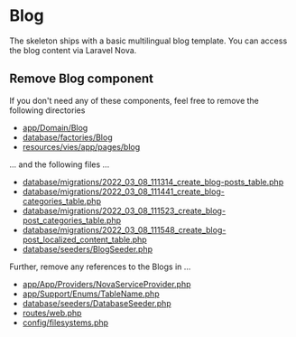 # Blog

The skeleton ships with a basic multilingual blog template. You can access the blog content via Laravel Nova.

## Remove Blog component

If you don't need any of these components, feel free to remove the following directories

- [app/Domain/Blog](/app/Domain/Blog)
- [database/factories/Blog](/database/factories/Blog)
- [resources/vies/app/pages/blog](/resources/vies/app/pages/blog)

... and the following files ...

- [database/migrations/2022_03_08_111314_create_blog-posts_table.php](/database/migrations/2022_03_08_111314_create_blog-posts_table.php)
- [database/migrations/2022_03_08_111441_create_blog-categories_table.php](/database/migrations/2022_03_08_111441_create_blog-categories_table.php)
- [database/migrations/2022_03_08_111523_create_blog-post_categories_table.php](/database/migrations/2022_03_08_111523_create_blog-post_categories_table.php)
- [database/migrations/2022_03_08_111548_create_blog-post_localized_content_table.php](/database/migrations/2022_03_08_111548_create_blog-post_localized_content_table.php)
- [database/seeders/BlogSeeder.php](/database/seeders/BlogSeeder.php)

Further, remove any references to the Blogs in ...

- [app/App/Providers/NovaServiceProvider.php](/app/App/Providers/NovaServiceProvider.php)
- [app/Support/Enums/TableName.php](/app/Support/Enums/TableName.php)
- [database/seeders/DatabaseSeeder.php](/database/seeders/DatabaseSeeder.php)
- [routes/web.php](/routes/web.php)
- [config/filesystems.php](/config/filesystems.php)
